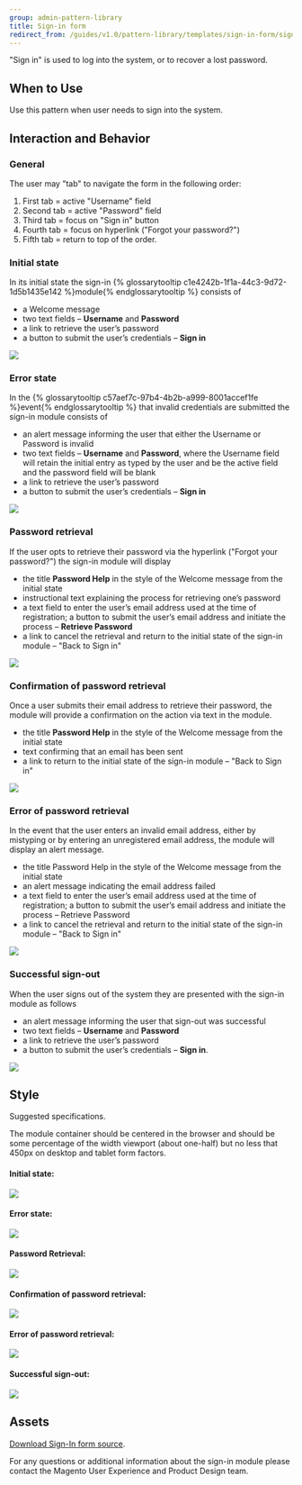 ```yaml
---
group: admin-pattern-library
title: Sign-in form
redirect_from: /guides/v1.0/pattern-library/templates/sign-in-form/sign-in-form.html
---
```

"Sign in" is used to log into the system, or to recover a lost password.

## When to Use

Use this pattern when user needs to sign into the system.

## Interaction and Behavior

### General

The user may "tab" to navigate the form in the following order:

1. First tab = active "Username" field
2. Second tab = active "Password" field
3. Third tab = focus on "Sign in" button
4. Fourth tab = focus on hyperlink ("Forgot your password?")
5. Fifth tab = return to top of the order.

### Initial state

In its initial state the sign-in {% glossarytooltip c1e4242b-1f1a-44c3-9d72-1d5b1435e142 %}module{% endglossarytooltip %} consists of

* a Welcome message
* two text fields – **Username** and **Password**
* a link to retrieve the user’s password
* a button to submit the user’s credentials – **Sign in**

![](img/Sign-in_initial.png)

### Error state

In the {% glossarytooltip c57aef7c-97b4-4b2b-a999-8001accef1fe %}event{% endglossarytooltip %} that invalid credentials are submitted the sign-in module consists of

* an alert message informing the user that either the Username or Password is invalid
* two text fields – **Username** and **Password**, where the Username field will retain the initial entry as
typed by the user and be the active field and the password field will be blank
* a link to retrieve the user’s password
* a button to submit the user’s credentials – **Sign in**

![](img/Sign-in_error.png)

### Password retrieval

If the user opts to retrieve their password via the hyperlink ("Forgot your password?") the sign-in module will display

* the title **Password Help** in the style of the Welcome message from the initial state
* instructional text explaining the process for retrieving one’s password
* a text field to enter the user’s email address used at the time of registration; a button to submit the user’s email address and initiate the process – **Retrieve Password**
* a link to cancel the retrieval and return to the initial state of the sign-in module – "Back to Sign in"

![](img/Sign-in_password-retrieval.png)

### Confirmation of password retrieval

Once a user submits their email address to retrieve their password, the module will provide a confirmation on the action via text in the module.
* the title **Password Help** in the style of the Welcome message from the initial state
* text confirming that an email has been sent
* a link to return to the initial state of the sign-in module – "Back to Sign in"

![](img/Sign-in_password-retrieval_confirmation.png)

### Error of password retrieval

In the event that the user enters an invalid email address, either by mistyping or by entering an unregistered email address, the module will display an alert message.
* the title Password Help in the style of the Welcome message from the initial state
* an alert message indicating the email address failed
* a text field to enter the user’s email address used at the time of registration; a button to submit the user’s email address and initiate the process – Retrieve Password
* a link to cancel the retrieval and return to the initial state of the sign-in module – "Back to Sign in"

![](img/Sign-in_password-retrieval_error.png)

### Successful sign-out

When the user signs out of the system they are presented with the sign-in module as follows

* an alert message informing the user that sign-out was successful
* two text fields – **Username** and **Password**
* a link to retrieve the user’s password
* a button to submit the user’s credentials – **Sign in**.

![](img/Sign-in_successful-signout.png)

## Style

Suggested specifications.

The module container should be centered in the browser and should be some percentage of the width viewport (about one-half) but no less that 450px on desktop and tablet form factors.

#### Initial state:

![](img/specs/Sign-in_initial-SPECS.png)

#### Error state:

![](img/specs/Sign-in_error-SPECS.png)

#### Password Retrieval:

![](img/specs/Sign-in_password-retrieval_SPECS.png)

#### Confirmation of password retrieval:

![](img/specs/Sign-in_password-retrieval_confirmation-SPECS.png)

#### Error of password retrieval:

![](img/specs/Sign-in_password-retrieval_error-SPECS.png)

#### Successful sign-out:

![](img/specs/Sign-in_successful-signout-SPECS.png)

## Assets

[Download Sign-In form source](src/magento-sign-in.psd).

For any questions or additional information about the sign-in module please contact the Magento User Experience and Product Design team.
